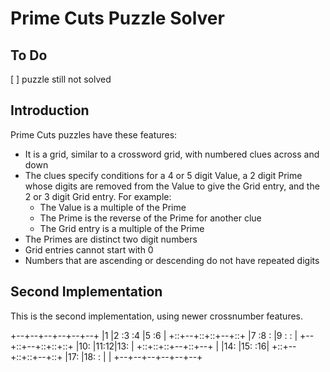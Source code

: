 # Prime Cuts Puzzle Solver

## To Do

[ ] puzzle still not solved

## Introduction

Prime Cuts puzzles have these features:

-   It is a grid, similar to a crossword grid, with numbered clues across and down
-   The clues specify conditions for a 4 or 5 digit Value, a 2 digit Prime whose digits are removed from the Value to give the Grid entry, and the 2 or 3 digit Grid entry. For example:
    -   The Value is a multiple of the Prime
    -   The Prime is the reverse of the Prime for another clue
    -   The Grid entry is a multiple of the Prime
-   The Primes are distinct two digit numbers
-   Grid entries cannot start with 0
-   Numbers that are ascending or descending do not have repeated digits

## Second Implementation

This is the second implementation, using newer crossnumber features.

+--+--+--+--+--+--+
|1 |2 :3 :4 |5 :6 |
+::+--+::+::+--+::+
|7 :8 :  |9 :  :  |
+--+::+--+::+::+::+
|10:  |11:12|13:  |
+::+::+::+--+::+--+
|  |14:  |15:  :16|
+::+--+::+::+--+::+
|17:  |18:  :  |  |
+--+--+--+--+--+--+
